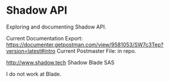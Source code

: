 # Shadow API

Exploring and documenting Shadow API.

Current Documentation Export:
https://documenter.getpostman.com/view/9581053/SW7c3Tep?version=latest#intro
Current Postmaster File: in repo.

http://www.shadow.tech
Shadow Blade SAS

I do not work at Blade.
